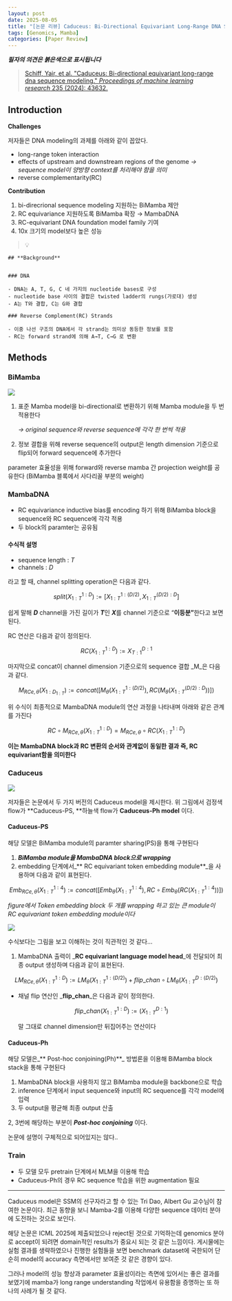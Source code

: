 ```yaml
---
layout: post
date: 2025-08-05
title: "[논문 리뷰] Caduceus: Bi-Directional Equivariant Long-Range DNA Sequence Modeling"
tags: [Genomics, Mamba]
categories: [Paper Review]
---
```


<span class="notion-red">_**필자의 의견은 붉은색으로 표시됩니다**_</span>


> [Schiff, Yair, et al. "Caduceus: Bi-directional equivariant long-range dna sequence modeling." ](https://pmc.ncbi.nlm.nih.gov/articles/PMC12189541/)[_Proceedings of machine learning research_](https://pmc.ncbi.nlm.nih.gov/articles/PMC12189541/)[ 235 (2024): 43632.](https://pmc.ncbi.nlm.nih.gov/articles/PMC12189541/)



## Introduction


**Challenges**


저자들은 DNA modeling의 과제를 아래와 같이 꼽았다.

- long-range token interaction
- effects of upstream and downstream regions of the genome 
_→ sequence model이 양방향 context를 처리해야 함을 의미_
- reverse complementarity(RC)

**Contribution**

1. bi-direcrional sequence modeling 지원하는 BiMamba 제안
1. RC equivariance 지원하도록 BiMamba 확장 → MambaDNA
1. RC-equivariant DNA foundation model family 기여
1. 10x 크기의 model보다 높은 성능

> 💡 


	## **Background**


	### DNA

	- DNA는 A, T, G, C 네 가지의 nucleotide bases로 구성
	- nucleotide base 사이의 결합은 twisted ladder의 rungs(가로대) 생성
	- A는 T와 결합, C는 G와 결합

	### Reverse Complement(RC) Strands

	- 이중 나선 구조의 DNA에서 각 strand는 의미상 동등한 정보를 포함
	- RC는 forward strand에 의해 A→T, C→G 로 변환


## Methods



### BiMamba


![](https://prod-files-secure.s3.us-west-2.amazonaws.com/542b861c-36a8-4051-84e5-8804b6728dba/2c247d59-7815-4980-99f0-8f0d21f445a7/image.png?X-Amz-Algorithm=AWS4-HMAC-SHA256&X-Amz-Content-Sha256=UNSIGNED-PAYLOAD&X-Amz-Credential=ASIAZI2LB466ZTISBJTF%2F20250810%2Fus-west-2%2Fs3%2Faws4_request&X-Amz-Date=20250810T060105Z&X-Amz-Expires=3600&X-Amz-Security-Token=IQoJb3JpZ2luX2VjEJb%2F%2F%2F%2F%2F%2F%2F%2F%2F%2FwEaCXVzLXdlc3QtMiJGMEQCICzbEsiHfbs0bwyi0WwLGavZo32yA2OrP4fDiVKArgbFAiBtNz%2B4WAYkpi1kyyi5KVgqNzDSSGqNUPzJRDOrLfwfGyqIBAjP%2F%2F%2F%2F%2F%2F%2F%2F%2F%2F8BEAAaDDYzNzQyMzE4MzgwNSIM2HqD49wvj2XEKo6FKtwDLRZ557DpWkZBqsjaKqM7wMGmjOxeqBPyB6PVgtqvHEAGZkGrLs7m1Qd1XVI5F8hD97Xe5wAvipUX3H%2FefktwSUEANfM6w3aoPZjxmHOt8Gkb5qgQmKQnCk%2F%2BxsMgWBRa9Id5bsPcHgD%2FmqgpuqIuKU42LD3P%2BfN3oTajvbEH5TS9Dbtcb67JY4HNJQIUbFXB%2FLi7084p%2BSfsPCEkZZMoFSuNykWPHRGgMOcsuqGM0sjxyE8dS1CEKqYNAMHpx%2BIs7sHHT1qHdIluecWmFeLyk0wfjX%2BNWIGN7KbhOebrFQBQhC%2B6xjVqeE%2B0tftk3ZOgWewsGX4fledybv%2Bz1z7XOyJTzyCq1%2FhyU3FpCdnRN4%2FV2a7e7bsttYNTT6nKcIt0gG1ZDmABHZryGuBz%2F9ZycqgSuIz%2F73Zx67VllywUI4ZhW5Ei%2FRnNy%2FMYqKTQnhBEdeOI1W1UQ3Yvrr9PM%2Flx5nhXQR%2F%2FRnWP17pyTU0mvAejLlsGdSUGcgDcnHkHOnr9F3idBK45ImSLcpqLntIlLtn7dQUA%2FaSr4LL9GnsQDyusPL6VbcydIB8TgbwQr%2BfChmDLkUEty%2B8XaxuZ6NKDUkOxhgM2NK1nwPyYZZk9mTH9%2FPXt6w1LLYkiskowsdvgxAY6pgGpKymMsUNlpRZCqWtZLDv5lADN34U3j3M5n5dxmgdneGgyUG%2B9rMLZB%2FXDZEBgUPFPq3gubNYuP7BeonHm16BWvLrTlkhb0FvsUsrS2WafQNUArTqwEZQom7grXi8y3MjClXDPs%2FL2%2BY6RRkP5%2BSmq6JL%2BJLi8Uv5Eoj%2BM9eJyj9zNOtssLi2v4rRITwnleG%2BHUzox5YkygeU0seBrpK%2BxUrrpUxQM&X-Amz-Signature=35891159c4e37bed5cce24cbdfcbdd09d27e40cc09d207f8ca7ab99a27124980&X-Amz-SignedHeaders=host&x-amz-checksum-mode=ENABLED&x-id=GetObject)

1. 표준 Mamba model을 bi-directional로 변환하기 위해 Mamba module을 두 번 적용한다

	_→ original sequence와 reverse sequence에 각각 한 번씩 적용_

1. 정보 결합을 위해 reverse sequence의 output은 length dimension 기준으로 flip되어 forward sequence에 추가한다

parameter 효율성을 위해 forward와 reverse mamba 간 projection weight를 공유한다 (BiMamba 블록에서 사다리꼴 부분의 weight)



### MambaDNA

- RC equivariance inductive bias를 encoding 하기 위해 BiMamba block을 sequence와 RC sequence에 각각 적용
- 두 block의 paramter는 공유됨


#### 수식적 설명

- sequence length : _T_
- channels : _D_

라고 할 때,  channel splitting operation은 다음과 같다.


$$
split(X^{1:D}_{1:T}):=[X^{1:(D/2)}_{1:T},X^{(D/2):D}_{1:T}]
$$


<span class="notion-red">쉽게 말해 </span><span class="notion-red">_**D**_</span><span class="notion-red"> channel을 가진 길이가 </span><span class="notion-red">_**T**_</span><span class="notion-red">인 </span><span class="notion-red">_**X**_</span><span class="notion-red">를 channel 기준으로 “</span><span class="notion-red">**이등분”**</span><span class="notion-red">한다고 보면 된다.</span>


RC 연산은 다음과 같이 정의된다.


$$
RC(X^{1:D}_{1:T}):=X^{D:1}_{T:1}
$$


마지막으로 concat이 channel dimension 기준으로의 sequence 결합 _M_은 다음과 같다.


$$
M_{RCe,\theta}(X_{1:D_{1:T}}):=concat([M_{\theta}(X^{1:(D/2)}_{1:T}),RC(M_{\theta}(X^{(D/2):D}_{1:T}))])
$$


위 수식이 최종적으로 MambaDNA module의 연산 과정을 나타내며 아래와 같은 관계를 가진다


$$
RC\circ M_{RCe,\theta}(X^{1:D}_{1:T}) = M_{RCe,\theta} \circ RC(X^{1:D}_{1:T})
$$


**이는 MambaDNA block과 RC 변환의 순서와 관계없이 동일한 결과 즉, RC equivariant함을 의미한다**



### Caduceus


![](https://prod-files-secure.s3.us-west-2.amazonaws.com/542b861c-36a8-4051-84e5-8804b6728dba/f94a60d7-8145-473b-aef9-7c68d3ec604a/image.png?X-Amz-Algorithm=AWS4-HMAC-SHA256&X-Amz-Content-Sha256=UNSIGNED-PAYLOAD&X-Amz-Credential=ASIAZI2LB466ZTISBJTF%2F20250810%2Fus-west-2%2Fs3%2Faws4_request&X-Amz-Date=20250810T060106Z&X-Amz-Expires=3600&X-Amz-Security-Token=IQoJb3JpZ2luX2VjEJb%2F%2F%2F%2F%2F%2F%2F%2F%2F%2FwEaCXVzLXdlc3QtMiJGMEQCICzbEsiHfbs0bwyi0WwLGavZo32yA2OrP4fDiVKArgbFAiBtNz%2B4WAYkpi1kyyi5KVgqNzDSSGqNUPzJRDOrLfwfGyqIBAjP%2F%2F%2F%2F%2F%2F%2F%2F%2F%2F8BEAAaDDYzNzQyMzE4MzgwNSIM2HqD49wvj2XEKo6FKtwDLRZ557DpWkZBqsjaKqM7wMGmjOxeqBPyB6PVgtqvHEAGZkGrLs7m1Qd1XVI5F8hD97Xe5wAvipUX3H%2FefktwSUEANfM6w3aoPZjxmHOt8Gkb5qgQmKQnCk%2F%2BxsMgWBRa9Id5bsPcHgD%2FmqgpuqIuKU42LD3P%2BfN3oTajvbEH5TS9Dbtcb67JY4HNJQIUbFXB%2FLi7084p%2BSfsPCEkZZMoFSuNykWPHRGgMOcsuqGM0sjxyE8dS1CEKqYNAMHpx%2BIs7sHHT1qHdIluecWmFeLyk0wfjX%2BNWIGN7KbhOebrFQBQhC%2B6xjVqeE%2B0tftk3ZOgWewsGX4fledybv%2Bz1z7XOyJTzyCq1%2FhyU3FpCdnRN4%2FV2a7e7bsttYNTT6nKcIt0gG1ZDmABHZryGuBz%2F9ZycqgSuIz%2F73Zx67VllywUI4ZhW5Ei%2FRnNy%2FMYqKTQnhBEdeOI1W1UQ3Yvrr9PM%2Flx5nhXQR%2F%2FRnWP17pyTU0mvAejLlsGdSUGcgDcnHkHOnr9F3idBK45ImSLcpqLntIlLtn7dQUA%2FaSr4LL9GnsQDyusPL6VbcydIB8TgbwQr%2BfChmDLkUEty%2B8XaxuZ6NKDUkOxhgM2NK1nwPyYZZk9mTH9%2FPXt6w1LLYkiskowsdvgxAY6pgGpKymMsUNlpRZCqWtZLDv5lADN34U3j3M5n5dxmgdneGgyUG%2B9rMLZB%2FXDZEBgUPFPq3gubNYuP7BeonHm16BWvLrTlkhb0FvsUsrS2WafQNUArTqwEZQom7grXi8y3MjClXDPs%2FL2%2BY6RRkP5%2BSmq6JL%2BJLi8Uv5Eoj%2BM9eJyj9zNOtssLi2v4rRITwnleG%2BHUzox5YkygeU0seBrpK%2BxUrrpUxQM&X-Amz-Signature=0ac3ad61ff9a49a6348286cef09a5e1e8a311b197db4dff49f70221226d2eeb5&X-Amz-SignedHeaders=host&x-amz-checksum-mode=ENABLED&x-id=GetObject)


저자들은 논문에서 두 가지 버전의 Caduceus model을 제시한다. 위 그림에서 검정색 flow가 **Caduceus-PS, **하늘색 flow가 **Caduceus-Ph model** 이다.



#### Caduceus-PS


해당 모델은 BiMamba module의 paramter sharing(PS)을 통해 구현된다

1. _**BiMamba module을 MambaDNA block으로 wrapping**_
1. embedding 단계에서_** RC equivariant token embedding module**_을 사용하며 다음과 같이 표현된다.

$$
Emb_{RCe,\theta}(X^{1:4}_{1:T}):=concat([Emb_{\theta}(X^{1:4}_{1:T}),RC \circ Emb_{\theta}(RC(X^{1:4}_{1:T}))])
$$


_figure에서 Token embedding block 두 개를 wrapping 하고 있는 큰 module이 RC equivariant token embedding module이다_


![](https://prod-files-secure.s3.us-west-2.amazonaws.com/542b861c-36a8-4051-84e5-8804b6728dba/b175e4da-71eb-4e91-8c23-a06dabe673c9/image.png?X-Amz-Algorithm=AWS4-HMAC-SHA256&X-Amz-Content-Sha256=UNSIGNED-PAYLOAD&X-Amz-Credential=ASIAZI2LB466ZTISBJTF%2F20250810%2Fus-west-2%2Fs3%2Faws4_request&X-Amz-Date=20250810T060106Z&X-Amz-Expires=3600&X-Amz-Security-Token=IQoJb3JpZ2luX2VjEJb%2F%2F%2F%2F%2F%2F%2F%2F%2F%2FwEaCXVzLXdlc3QtMiJGMEQCICzbEsiHfbs0bwyi0WwLGavZo32yA2OrP4fDiVKArgbFAiBtNz%2B4WAYkpi1kyyi5KVgqNzDSSGqNUPzJRDOrLfwfGyqIBAjP%2F%2F%2F%2F%2F%2F%2F%2F%2F%2F8BEAAaDDYzNzQyMzE4MzgwNSIM2HqD49wvj2XEKo6FKtwDLRZ557DpWkZBqsjaKqM7wMGmjOxeqBPyB6PVgtqvHEAGZkGrLs7m1Qd1XVI5F8hD97Xe5wAvipUX3H%2FefktwSUEANfM6w3aoPZjxmHOt8Gkb5qgQmKQnCk%2F%2BxsMgWBRa9Id5bsPcHgD%2FmqgpuqIuKU42LD3P%2BfN3oTajvbEH5TS9Dbtcb67JY4HNJQIUbFXB%2FLi7084p%2BSfsPCEkZZMoFSuNykWPHRGgMOcsuqGM0sjxyE8dS1CEKqYNAMHpx%2BIs7sHHT1qHdIluecWmFeLyk0wfjX%2BNWIGN7KbhOebrFQBQhC%2B6xjVqeE%2B0tftk3ZOgWewsGX4fledybv%2Bz1z7XOyJTzyCq1%2FhyU3FpCdnRN4%2FV2a7e7bsttYNTT6nKcIt0gG1ZDmABHZryGuBz%2F9ZycqgSuIz%2F73Zx67VllywUI4ZhW5Ei%2FRnNy%2FMYqKTQnhBEdeOI1W1UQ3Yvrr9PM%2Flx5nhXQR%2F%2FRnWP17pyTU0mvAejLlsGdSUGcgDcnHkHOnr9F3idBK45ImSLcpqLntIlLtn7dQUA%2FaSr4LL9GnsQDyusPL6VbcydIB8TgbwQr%2BfChmDLkUEty%2B8XaxuZ6NKDUkOxhgM2NK1nwPyYZZk9mTH9%2FPXt6w1LLYkiskowsdvgxAY6pgGpKymMsUNlpRZCqWtZLDv5lADN34U3j3M5n5dxmgdneGgyUG%2B9rMLZB%2FXDZEBgUPFPq3gubNYuP7BeonHm16BWvLrTlkhb0FvsUsrS2WafQNUArTqwEZQom7grXi8y3MjClXDPs%2FL2%2BY6RRkP5%2BSmq6JL%2BJLi8Uv5Eoj%2BM9eJyj9zNOtssLi2v4rRITwnleG%2BHUzox5YkygeU0seBrpK%2BxUrrpUxQM&X-Amz-Signature=16451c344cb1ad98881af41da4acc10f4af538a2da139900e385b35107c7ee68&X-Amz-SignedHeaders=host&x-amz-checksum-mode=ENABLED&x-id=GetObject)


<span class="notion-red">수식보다는 그림을 보고 이해하는 것이 직관적인 것 같다…</span>

1. MambaDNA 출력이 _**RC equivariant language model head**_에 전달되어 최종 output 생성하며 다음과 같이 표현된다.

$$
LM_{RCe,\theta}(X^{1:D}_{1:T}):= LM_{\theta}(X^{1:(D/2)}_{1:T})+flip\_chan\circ LM_{\theta}(X^{D:(D/2)}_{1:T})
$$

- 채널 flip 연산인 _**flip\_chan**_은 다음과 같이 정의한다.

	$$
	flip\_chan(X^{1:D}_{1:T}):=(X^{D:1}_{1:T})
	$$


	말 그대로 channel dimension만 뒤집어주는 연산이다



#### Caduceus-Ph


해당 모델은_** Post-hoc conjoining(Ph)**_ 방법론을 이용해 BiMamba block stack을 통해 구현된다

1. MambaDNA block을 사용하지 않고 BiMamba module을 backbone으로 학습
1. inference 단계에서 input sequence와 input의 RC sequence를 각각 model에 입력
1. 두 output을 평균해 최종 output 산출

2, 3번에 해당하는 부분이 _**Post-hoc conjoining**_ 이다.


<span class="notion-red">논문에 설명이 구체적으로 되어있지는 않다..</span>



### Train

- 두 모델 모두 pretrain 단계에서 MLM을 이용해 학습
- Caduceus-Ph의 경우 RC sequence 학습을 위한 augmentation 필요

---


<span class="notion-red">Caduceus model은 SSM의 선구자라고 할 수 있는 Tri Dao, Albert Gu 교수님이 참여한 논문이다. 최근 동향을 보니 Mamba-2를 이용해 다양한 sequence 데이터 분야에 도전하는 것으로 보인다.</span>


<span class="notion-red">해당 논문은 ICML 2025에 제출되었으나 reject된 것으로 기억하는데 genomics 분야로 accept이 되려면 domain적인 results가 중요시 되는 것 같은 느낌이다. 게시물에는 실험 결과를 생략하였으나 진행한 실험들을 보면 benchmark dataset에 국한되어 단순히 model의 accuracy 측면에서만 보여준 것 같은 경향이 있다.</span>


<span class="notion-red">그러나 model의 성능 향상과 parameter 효율성이라는 측면에 있어서는 좋은 결과를 보였기에 mamba가 long range understanding 작업에서 유용함을 증명하는 또 하나의 사례가 될 것 같다.</span>

